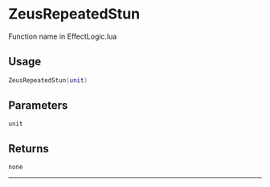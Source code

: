 # ZeusRepeatedStun
Function name in EffectLogic.lua
## Usage
```lua
ZeusRepeatedStun(unit)
```
## Parameters
`unit`
## Returns
`none`

---